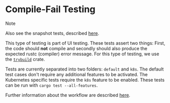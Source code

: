 # Compile-Fail Testing

> [!NOTE]
> Also see the snapshot tests, described [here](../fixtures/README.md).

This type of testing is part of UI testing. These tests assert two things: First, the code should
**not** compile and secondly should also produce the expected rustc (compiler) error message. For
this type of testing, we use the [`trybuild`][trybuild] crate.

Tests are currently separated into two folders: `default` and `k8s`. The default test cases don't
require any additional features to be activated. The Kubernetes specific tests require the `k8s`
feature to be enabled. These tests can be run with `cargo test --all-features`.

Further information about the workflow are described [here][workflow].

[workflow]: https://docs.rs/trybuild/latest/trybuild/#workflow
[trybuild]: https://docs.rs/trybuild/latest/trybuild/
